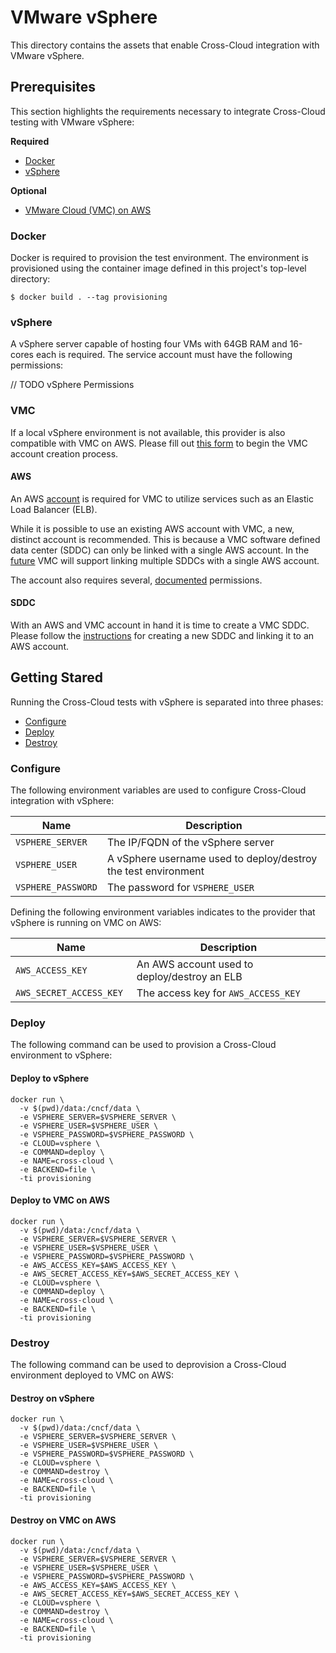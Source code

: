 # VMware vSphere
This directory contains the assets that enable Cross-Cloud integration
with VMware vSphere.

## Prerequisites
This section highlights the requirements necessary to integrate Cross-Cloud
testing with VMware vSphere:

**Required**
* [Docker](#docker)
* [vSphere](#vsphere)

**Optional**
* [VMware Cloud (VMC) on AWS](#vmc)

### Docker
Docker is required to provision the test environment. The environment
is provisioned using the container image defined in this project's
top-level directory:

```shell
$ docker build . --tag provisioning
```

### vSphere
A vSphere server capable of hosting four VMs with 64GB RAM and 16-cores
each is required. The service account must have the following permissions:

// TODO vSphere Permissions

### VMC
If a local vSphere environment is not available, this provider is also
compatible with VMC on AWS. Please fill out [this form](https://cloud.vmware.com/vmc-aws/contact-sales) to begin the VMC account 
creation process.

#### AWS
An AWS [account](https://goo.gl/55j7Px) is required for VMC to utilize services 
such as an Elastic Load Balancer (ELB). 

While it is possible to use an existing AWS account with VMC, a new, distinct
account is recommended. This is because a VMC software defined data center
(SDDC) can only be linked with a single AWS account. In the [future](https://aws.amazon.com/vmware/faqs/) VMC will support linking multiple 
SDDCs with a single AWS account.

The account also requires several, [documented](https://goo.gl/RMmMsi) 
permissions.

#### SDDC
With an AWS and VMC account in hand it is time to create a VMC SDDC.
Please follow the [instructions](https://goo.gl/vMGpxc) for creating
a new SDDC and linking it to an AWS account.

## Getting Stared
Running the Cross-Cloud tests with vSphere is separated into three phases:

* [Configure](#configure)
* [Deploy](#deploy)
* [Destroy](#destroy)

### Configure
The following environment variables are used to configure Cross-Cloud
integration with vSphere:

| Name | Description |
|------|-------------|
| `VSPHERE_SERVER` | The IP/FQDN of the vSphere server |
| `VSPHERE_USER` | A vSphere username used to deploy/destroy the test environment |
| `VSPHERE_PASSWORD` | The password for `VSPHERE_USER` |

Defining the following environment variables indicates to the provider that
vSphere is running on VMC on AWS:

| Name | Description |
|------|-------------|
| `AWS_ACCESS_KEY ` | An AWS account used to deploy/destroy an ELB |
| `AWS_SECRET_ACCESS_KEY ` | The access key for `AWS_ACCESS_KEY` |

### Deploy
The following command can be used to provision a Cross-Cloud environment
to vSphere:

#### Deploy to vSphere
```shell
docker run \
  -v $(pwd)/data:/cncf/data \
  -e VSPHERE_SERVER=$VSPHERE_SERVER \
  -e VSPHERE_USER=$VSPHERE_USER \
  -e VSPHERE_PASSWORD=$VSPHERE_PASSWORD \
  -e CLOUD=vsphere \
  -e COMMAND=deploy \
  -e NAME=cross-cloud \
  -e BACKEND=file \
  -ti provisioning
```

#### Deploy to VMC on AWS
```shell
docker run \
  -v $(pwd)/data:/cncf/data \
  -e VSPHERE_SERVER=$VSPHERE_SERVER \
  -e VSPHERE_USER=$VSPHERE_USER \
  -e VSPHERE_PASSWORD=$VSPHERE_PASSWORD \
  -e AWS_ACCESS_KEY=$AWS_ACCESS_KEY \
  -e AWS_SECRET_ACCESS_KEY=$AWS_SECRET_ACCESS_KEY \
  -e CLOUD=vsphere \
  -e COMMAND=deploy \
  -e NAME=cross-cloud \
  -e BACKEND=file \
  -ti provisioning
```

### Destroy
The following command can be used to deprovision a Cross-Cloud 
environment deployed to VMC on AWS:

#### Destroy on vSphere
```shell
docker run \
  -v $(pwd)/data:/cncf/data \
  -e VSPHERE_SERVER=$VSPHERE_SERVER \
  -e VSPHERE_USER=$VSPHERE_USER \
  -e VSPHERE_PASSWORD=$VSPHERE_PASSWORD \
  -e CLOUD=vsphere \
  -e COMMAND=destroy \
  -e NAME=cross-cloud \
  -e BACKEND=file \
  -ti provisioning
```

#### Destroy on VMC on AWS
```shell
docker run \
  -v $(pwd)/data:/cncf/data \
  -e VSPHERE_SERVER=$VSPHERE_SERVER \
  -e VSPHERE_USER=$VSPHERE_USER \
  -e VSPHERE_PASSWORD=$VSPHERE_PASSWORD \
  -e AWS_ACCESS_KEY=$AWS_ACCESS_KEY \
  -e AWS_SECRET_ACCESS_KEY=$AWS_SECRET_ACCESS_KEY \
  -e CLOUD=vsphere \
  -e COMMAND=destroy \
  -e NAME=cross-cloud \
  -e BACKEND=file \
  -ti provisioning
```